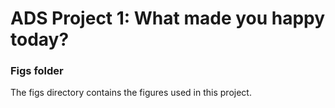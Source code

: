 # ADS Project 1: What made you happy today?
### Figs folder

The figs directory contains the figures used in this project. 
